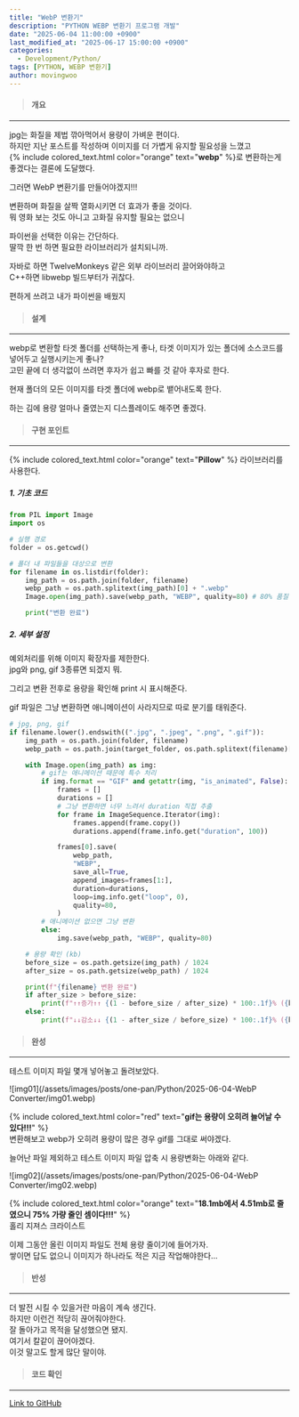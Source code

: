 ```yaml
---
title: "WebP 변환기"
description: "PYTHON WEBP 변환기 프로그램 개발"
date: "2025-06-04 11:00:00 +0900"
last_modified_at: "2025-06-17 15:00:00 +0900"
categories: 
  - Development/Python/
tags: [PYTHON, WEBP 변환기]
author: movingwoo
---
```

> #### 개요  
---  

jpg는 화질을 제법 깎아먹어서 용량이 가벼운 편이다.  
하지만 지난 포스트를 작성하며 이미지를 더 가볍게 유지할 필요성을 느꼈고  
{% include colored_text.html color="orange" text="**webp**" %}로 변환하는게 좋겠다는 결론에 도달했다.  
  
그러면 WebP 변환기를 만들어야겠지!!!  
  
변환하며 화질을 살짝 열화시키면 더 효과가 좋을 것이다.  
뭐 영화 보는 것도 아니고 고화질 유지할 필요는 없으니  
  
파이썬을 선택한 이유는 간단하다.  
딸깍 한 번 하면 필요한 라이브러리가 설치되니까.  
  
자바로 하면 TwelveMonkeys 같은 외부 라이브러리 끌어와야하고  
C++하면 libwebp 빌드부터가 귀찮다.  
  
편하게 쓰려고 내가 파이썬을 배웠지  
  
> #### 설계  
---  
  
webp로 변환할 타겟 폴더를 선택하는게 좋나, 타겟 이미지가 있는 폴더에 소스코드를 넣어두고 실행시키는게 좋나?  
고민 끝에 더 생각없이 쓰려면 후자가 쉽고 빠를 것 같아 후자로 한다.  
  
현재 폴더의 모든 이미지를 타겟 폴더에 webp로 뱉어내도록 한다.  
  
하는 김에 용량 얼마나 줄였는지 디스플레이도 해주면 좋겠다.  
  
> #### 구현 포인트  
---  
  
{% include colored_text.html color="orange" text="**Pillow**" %} 라이브러리를 사용한다.  
  
##### 1. 기초 코드  
    
```python
from PIL import Image
import os

# 실행 경로
folder = os.getcwd()

# 폴더 내 파일들을 대상으로 변환
for filename in os.listdir(folder):
    img_path = os.path.join(folder, filename)
    webp_path = os.path.splitext(img_path)[0] + ".webp"
    Image.open(img_path).save(webp_path, "WEBP", quality=80) # 80% 품질

    print("변환 완료")
```
  
##### 2. 세부 설정  
  
예외처리를 위해 이미지 확장자를 제한한다.  
jpg와 png, gif 3종류면 되겠지 뭐.  
  
그리고 변환 전후로 용량을 확인해 print 시 표시해준다.  
  
gif 파일은 그냥 변환하면 애니메이션이 사라지므로 따로 분기를 태워준다.  
  
```python
# jpg, png, gif
if filename.lower().endswith((".jpg", ".jpeg", ".png", ".gif")):
    img_path = os.path.join(folder, filename)
    webp_path = os.path.join(target_folder, os.path.splitext(filename)[0] + ".webp")

    with Image.open(img_path) as img:
        # gif는 애니메이션 때문에 특수 처리
        if img.format == "GIF" and getattr(img, "is_animated", False):
            frames = []
            durations = []
            # 그냥 변환하면 너무 느려서 duration 직접 추출
            for frame in ImageSequence.Iterator(img):
                frames.append(frame.copy())
                durations.append(frame.info.get("duration", 100)) 

            frames[0].save(
                webp_path,
                "WEBP",
                save_all=True,
                append_images=frames[1:],
                duration=durations,
                loop=img.info.get("loop", 0),
                quality=80,
            )
        # 애니메이션 없으면 그냥 변환
        else:
            img.save(webp_path, "WEBP", quality=80)

    # 용량 확인 (kb)
    before_size = os.path.getsize(img_path) / 1024
    after_size = os.path.getsize(webp_path) / 1024

    print(f"{filename} 변환 완료")
    if after_size > before_size:
        print(f"↑↑증가↑↑ {(1 - before_size / after_size) * 100:.1f}% ({before_size:.1f}kb -> {after_size:.1f}kb)")
    else:
        print(f"↓↓감소↓↓ {(1 - after_size / before_size) * 100:.1f}% ({before_size:.1f}kb -> {after_size:.1f}kb)")
```
  
> #### 완성  
---  
  
테스트 이미지 파일 몇개 넣어놓고 돌려보았다.  
  
![img01](/assets/images/posts/one-pan/Python/2025-06-04-WebP Converter/img01.webp)  
  
{% include colored_text.html color="red" text="**gif는 용량이 오히려 늘어날 수 있다!!!**" %}  
변환해보고 webp가 오히려 용량이 많은 경우 gif를 그대로 써야겠다.  
  
늘어난 파일 제외하고 테스트 이미지 파일 압축 시 용량변화는 아래와 같다.  
  
![img02](/assets/images/posts/one-pan/Python/2025-06-04-WebP Converter/img02.webp)  
  
{% include colored_text.html color="orange" text="**18.1mb에서 4.51mb로 줄였으니 75% 가량 줄인 셈이다!!!**" %}  
홀리 지져스 크라이스트  
  
이제 그동안 올린 이미지 파일도 전체 용량 줄이기에 들어가자.  
쌓이면 답도 없으니 이미지가 하나라도 적은 지금 작업해야한다...  
  
> #### 반성  
---  
  
더 발전 시킬 수 있을거란 마음이 계속 생긴다.  
하지만 이런건 적당히 끊어줘야한다.  
잘 돌아가고 목적을 달성했으면 됐지.  
여기서 칼같이 끊어야겠다.  
이것 말고도 할게 많단 말이야.  
  
> #### 코드 확인   
---  
  
[Link to GitHub](https://raw.githubusercontent.com/movingwoo/movingwoo-snippets/refs/heads/main/one-pan/Python/2025-06-04-WebP%20Converter.py)

